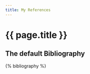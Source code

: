 ```yaml
---
title: My References
---
```


{{ page.title }}
================

The default Bibliography
------------------------

{% bibliography %}